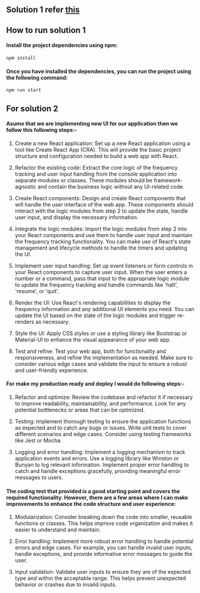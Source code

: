 
## Solution 1 refer [this](./src/index.ts) 

## How to run solution 1
 #### Install the project dependencies using npm:

`npm install`

#### Once you have installed the dependencies, you can run the project using the following command:

`npm run start`



## For solution 2

#### Asume that we are implementing new UI for our application then we follow this following steps:-

1. Create a new React application: Set up a new React application using a tool like Create React App (CRA). This will provide the basic project structure and configuration needed to build a web app with React.

2. Refactor the existing code: Extract the core logic of the frequency tracking and user input handling from the console application into separate modules or classes. These modules should be framework-agnostic and contain the business logic without any UI-related code.

3. Create React components: Design and create React components that will handle the user interface of the web app. These components should interact with the logic modules from step 2 to update the state, handle user input, and display the necessary information.

4. Integrate the logic modules: Import the logic modules from step 2 into your React components and use them to handle user input and maintain the frequency tracking functionality. You can make use of React's state management and lifecycle methods to handle the timers and updating the UI.

5. Implement user input handling: Set up event listeners or form controls in your React components to capture user input. When the user enters a number or a command, pass that input to the appropriate logic module to update the frequency tracking and handle commands like 'halt', 'resume', or 'quit'.

6. Render the UI: Use React's rendering capabilities to display the frequency information and any additional UI elements you need. You can update the UI based on the state of the logic modules and trigger re-renders as necessary.

7. Style the UI: Apply CSS styles or use a styling library like Bootstrap or Material-UI to enhance the visual appearance of your web app.

8. Test and refine: Test your web app, both for functionality and responsiveness, and refine the implementation as needed. Make sure to consider various edge cases and validate the input to ensure a robust and user-friendly experience.

#### For make my production ready and deploy I would do following steps:-

1. Refactor and optimize: Review the codebase and refactor it if necessary to improve readability, maintainability, and performance. Look for any potential bottlenecks or areas that can be optimized.

2. Testing: Implement thorough testing to ensure the application functions as expected and to catch any bugs or issues. Write unit tests to cover different scenarios and edge cases. Consider using testing frameworks like Jest or Mocha.

3. Logging and error handling: Implement a logging mechanism to track application events and errors. Use a logging library like Winston or Bunyan to log relevant information. Implement proper error handling to catch and handle exceptions gracefully, providing meaningful error messages to users.


#### The coding test that provided is a good starting point and covers the required functionality. However, there are a few areas where I can make improvements to enhance the code structure and user experience:

1. Modularization: Consider breaking down the code into smaller, reusable functions or classes. This helps improve code organization and makes it easier to understand and maintain.

2. Error handling: Implement more robust error handling to handle potential errors and edge cases. For example, you can handle invalid user inputs, handle exceptions, and provide informative error messages to guide the user.

3. Input validation: Validate user inputs to ensure they are of the expected type and within the acceptable range. This helps prevent unexpected behavior or crashes due to invalid inputs.